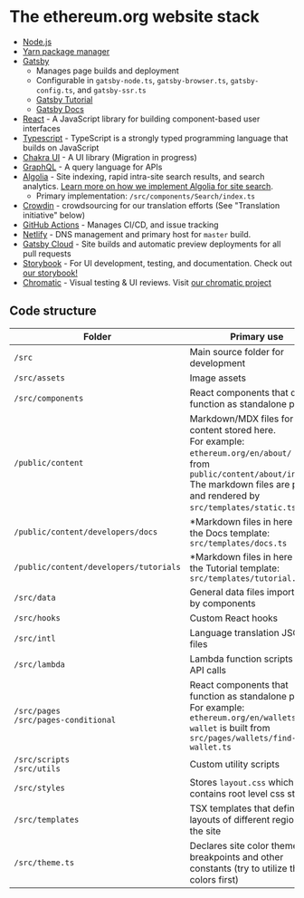 # The ethereum.org website stack

- [Node.js](https://nodejs.org/)
- [Yarn package manager](https://yarnpkg.com/cli/install)
- [Gatsby](https://www.gatsbyjs.org/)
  - Manages page builds and deployment
  - Configurable in `gatsby-node.ts`, `gatsby-browser.ts`, `gatsby-config.ts`, and `gatsby-ssr.ts`
  - [Gatsby Tutorial](https://www.gatsbyjs.com/docs/tutorial/)
  - [Gatsby Docs](https://www.gatsbyjs.org/docs/)
- [React](https://reactjs.org/) - A JavaScript library for building component-based user interfaces
- [Typescript](https://www.typescriptlang.org/) - TypeScript is a strongly typed programming language that builds on JavaScript
- [Chakra UI](https://chakra-ui.com/) - A UI library (Migration in progress)
- [GraphQL](https://graphql.org/) - A query language for APIs
- [Algolia](https://www.algolia.com/) - Site indexing, rapid intra-site search results, and search analytics. [Learn more on how we implement Algolia for site search](./docs/ALGOLIA_DOCSEARCH.md).
  - Primary implementation: `/src/components/Search/index.ts`
- [Crowdin](https://crowdin.com/) - crowdsourcing for our translation efforts (See "Translation initiative" below)
- [GitHub Actions](https://github.com/features/actions) - Manages CI/CD, and issue tracking
- [Netlify](https://www.netlify.com/) - DNS management and primary host for `master` build.
- [Gatsby Cloud](https://www.gatsbyjs.com/) - Site builds and automatic preview deployments for all pull requests
- [Storybook](https://storybook.js.org/) - For UI development, testing, and documentation. Check out [our storybook!](https://dev--63b7ea99632763723c7f4d6b.chromatic.com/)
- [Chromatic](https://www.chromatic.com/) - Visual testing & UI reviews. Visit [our chromatic project](https://www.chromatic.com/builds?appId=63b7ea99632763723c7f4d6b)

## Code structure

| Folder                                   | Primary use                                                                                                                                                                                                            |
| ---------------------------------------- | ---------------------------------------------------------------------------------------------------------------------------------------------------------------------------------------------------------------------- |
| `/src`                                   | Main source folder for development                                                                                                                                                                                     |
| `/src/assets`                            | Image assets                                                                                                                                                                                                           |
| `/src/components`                        | React components that do not function as standalone pages                                                                                                                                                              |
| `/public/content`                        | Markdown/MDX files for site content stored here. <br>For example: `ethereum.org/en/about/` is built from `public/content/about/index.md` <br>The markdown files are parsed and rendered by `src/templates/static.ts`\* |
| `/public/content/developers/docs`        | \*Markdown files in here use the Docs template: `src/templates/docs.ts`                                                                                                                                                |
| `/public/content/developers/tutorials`   | \*Markdown files in here use the Tutorial template: `src/templates/tutorial.ts`                                                                                                                                        |
| `/src/data`                              | General data files importable by components                                                                                                                                                                            |
| `/src/hooks`                             | Custom React hooks                                                                                                                                                                                                     |
| `/src/intl`                              | Language translation JSON files                                                                                                                                                                                        |
| `/src/lambda`                            | Lambda function scripts for API calls                                                                                                                                                                                  |
| `/src/pages`<br>`/src/pages-conditional` | React components that function as standalone pages. <br>For example: `ethereum.org/en/wallets/find-wallet` is built from `src/pages/wallets/find-wallet.ts`                                                            |
| `/src/scripts`<br>`/src/utils`           | Custom utility scripts                                                                                                                                                                                                 |
| `/src/styles`                            | Stores `layout.css` which contains root level css styling                                                                                                                                                              |
| `/src/templates`                         | TSX templates that define layouts of different regions of the site                                                                                                                                                     |
| `/src/theme.ts`                          | Declares site color themes, breakpoints and other constants (try to utilize these colors first)                                                                                                                        |
